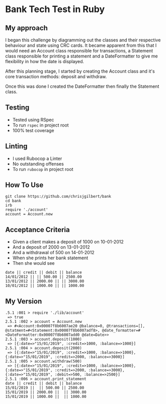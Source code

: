 # Bank Tech Test in Ruby

## My approach   
I began this challenge by diagramming out the classes and their respective behaviour and state using CRC cards. It became apparent from this that I would need an Account class responsible for transactions, a Statement class responsible for printing a statement and a DateFormatter to give me flexibility in how the date is displayed.

After this planning stage, I started by creating the Account class and it's core transaction methods: deposit and withdraw.

Once this was done I created the DateFormatter then finally the Statement class.

## Testing
* Tested using RSpec   
* To run `rspec` in project root    
* 100% test coverage

## Linting
* I used Rubocop a Linter   
* No outstanding offenses   
* To run `rubocop` in project root   

## How To Use
`git clone https://github.com/chrisjgilbert/bank`   
`cd bank`   
`irb`   
`require './account'`   
`account = Account.new`

## Acceptance Criteria   
* Given a client makes a deposit of 1000 on 10-01-2012
* And a deposit of 2000 on 13-01-2012
* And a withdrawal of 500 on 14-01-2012
* When she prints her bank statement
* Then she would see
```
date || credit || debit || balance
14/01/2012 || || 500.00 || 2500.00
13/01/2012 || 2000.00 || || 3000.00
10/01/2012 || 1000.00 || || 1000.00
```

## My Version   
```
.5.1 :001 > require './lib/account'
 => true
2.5.1 :002 > account = Account.new
 => #<Account:0x00007f8b6007ae20 @balance=0, @transactions=[], @statment=#<Statement:0x00007f8b6007adf8>, @date_formatter=#<DateFormatter:0x00007f8b6007add0 @date=Date>>
2.5.1 :003 > account.deposit(1000)
 => [{:date=>"15/01/2019", :credit=>1000, :balance=>1000}]
2.5.1 :004 > account.deposit(2000)
 => [{:date=>"15/01/2019", :credit=>1000, :balance=>1000}, {:date=>"15/01/2019", :credit=>2000, :balance=>3000}]
2.5.1 :005 > account.withdraw(500)
 => [{:date=>"15/01/2019", :credit=>1000, :balance=>1000}, {:date=>"15/01/2019", :credit=>2000, :balance=>3000}, {:date=>"15/01/2019", :debit=>500, :balance=>2500}]
2.5.1 :006 > account.print_statement
date || credit || debit || balance
15/01/2019 ||  || 500.00 || 2500.00
15/01/2019 || 2000.00 ||  || 3000.00
15/01/2019 || 1000.00 ||  || 1000.00
```

